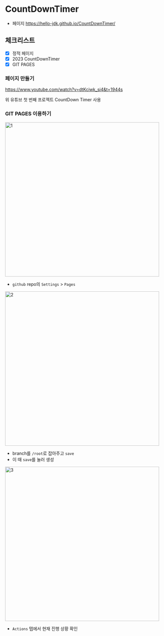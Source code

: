 # CountDownTimer

- 페이지
  https://hello-jdk.github.io/CountDownTimer/

## 체크리스트

- [x] 정적 페이지
- [x] 2023 CountDownTimer
- [x] GIT PAGES

### 페이지 만들기

https://www.youtube.com/watch?v=dtKciwk_si4&t=1944s

위 유튜브 첫 번째 프로젝트 CountDown Timer 사용

### GIT PAGES 이용하기

<img width="500" alt="1" src="https://user-images.githubusercontent.com/57665888/182859681-0818de9a-60d0-4f54-80ba-0d2408c78410.png">

- `github` repo의 `Settings` > `Pages`

<img width="500" alt="2" src="https://user-images.githubusercontent.com/57665888/182859704-06388830-0fc5-4464-9ece-d29a975aaf39.png">

- branch를 `/root`로 잡아주고 `save`
- 이 때 `save`를 눌러 생성

<img width="500" alt="3" src="https://user-images.githubusercontent.com/57665888/182859710-f1c8d990-9139-4c2f-92c3-bb1b7dcc7df6.png">

- `Actions` 탭에서 현재 진행 상황 확인
